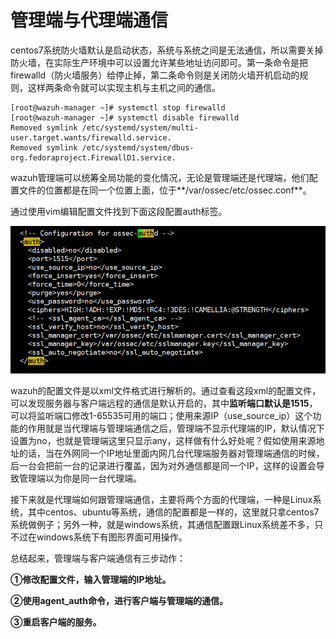 # 管理端与代理端通信

centos7系统防火墙默认是启动状态，系统与系统之间是无法通信，所以需要关掉防火墙，在实际生产环境中可以设置允许某些地址访问即可。第一条命令是把firewalld（防火墙服务）给停止掉，第二条命令则是关闭防火墙开机启动的规则，这样两条命令就可以实现主机与主机之间的通信。

```
[root@wazuh-manager ~]# systemctl stop firewalld
[root@wazuh-manager ~]# systemctl disable firewalld
Removed symlink /etc/systemd/system/multi-user.target.wants/firewalld.service.
Removed symlink /etc/systemd/system/dbus-org.fedoraproject.FirewallD1.service.
```

wazuh管理端可以统筹全局功能的变化情况，无论是管理端还是代理端，他们配置文件的位置都是在同一个位置上面，位于**/var/ossec/etc/ossec.conf**。

通过使用vim编辑配置文件找到下面这段配置auth标签。

![](<../../../.gitbook/assets/image (10).png>)

wazuh的配置文件是以xml文件格式进行解析的。通过查看这段xml的配置文件，可以发现服务器与客户端远程的通信是默认开启的，其中**监听端口默认是1515**，可以将监听端口修改1-65535可用的端口；使用来源IP（use\_source\_ip）这个功能的作用就是当代理端与管理端通信之后，管理端不显示代理端的IP，默认情况下设置为no，也就是管理端这里只显示any，这样做有什么好处呢？假如使用来源地址的话，当在外网同一个IP地址里面内网几台代理端服务器对管理端通信的时候，后一台会把前一台的记录进行覆盖，因为对外通信都是同一个IP，这样的设置会导致管理端以为你是同一台代理端。

接下来就是代理端如何跟管理端通信，主要将两个方面的代理端，一种是Linux系统，其中centos、ubuntu等系统，通信的配置都是一样的，这里就只拿centos7系统做例子；另外一种，就是windows系统，其通信配置跟Linux系统差不多，只不过在windows系统下有图形界面可用操作。

总结起来，管理端与客户端通信有三步动作：

**①修改配置文件，输入管理端的IP地址。**

**②使用agent\_auth命令，进行客户端与管理端的通信。**

**③重启客户端的服务。**
